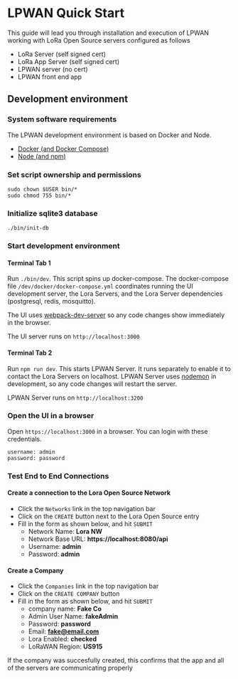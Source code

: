 # LPWAN Quick Start

This guide will lead you through installation and execution of LPWAN
working with LoRa Open Source servers configured as follows

* LoRa Server (self signed cert)
* LoRa App Server (self signed cert)
* LPWAN server (no cert)
* LPWAN front end app

## Development environment

### System software requirements

The LPWAN development environment is based on Docker and Node.

- [Docker (and Docker Compose)](https://docs.docker.com)
- [Node (and npm)](https://nodejs.org)

### Set script ownership and permissions

```
sudo chown $USER bin/*
sudo chmod 755 bin/*
```

### Initialize sqlite3 database

`./bin/init-db`

### Start development environment

#### Terminal Tab 1

Run `./bin/dev`.
This script spins up docker-compose.
The docker-compose file `/dev/docker/docker-compose.yml` coordinates running the UI development
server, the Lora Servers, and the Lora Server dependencies (postgresql, redis, mosquitto).

The UI uses [webpack-dev-server](https://github.com/webpack/webpack-dev-server) so any code changes show immediately in the browser.

The UI server runs on `http://localhost:3000`

#### Terminal Tab 2

Run `npm run dev`.
This starts LPWAN Server. It runs separately to enable it to contact the Lora Servers on localhost.
LPWAN Server uses [nodemon](https://github.com/remy/nodemon) in development,
so any code changes will restart the server.

LPWAN Server runs on `http://localhost:3200`

### Open the UI in a browser

Open `https://localhost:3000` in a browser.  You can login with these credentials.

```
username: admin
password: password
```

### Test End to End Connections

#### Create a connection to the Lora Open Source Network
* Click the `Networks` link in the top navigation bar
* Click on the `CREATE` button next to the Lora Open Source entry
* Fill in the form as shown below, and hit `SUBMIT`
  - Network Name: **Lora NW**
  - Network Base URL: **https://localhost:8080/api**
  - Username: **admin**
  - Password: **admin**

#### Create a Company
* Click the `Companies` link in the top navigation bar
* Click on the `CREATE COMPANY` button
* Fill in the form as shown below, and hit `SUBMIT`
  - company name: **Fake Co**
  - Admin User Name: **fakeAdmin**
  - Password: **password**
  - Email: **fake@email.com**
  - Lora Enabled: **checked**
  - LoRaWAN Region: **US915**

If the company was succesfully created, this confirms that the app and all of the servers are communicating properly
